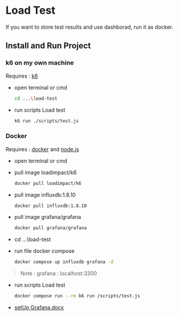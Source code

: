 # Load Test
If you want to store test results and use dashborad, run it as docker.

## Install and Run Project

###  k6 on my own machine
Requires : [k6](https://k6.io/docs/get-started/installation/)

- open terminal or cmd
	``` bash
	cd ...\load-test
	```
- run scripts Load test
	``` bash
	k6 run ./scripts/test.js
	```
	
###  Docker 

Requires : [docker](https://www.docker.com/) and [node.js](https://nodejs.org/en/)

- open terminal or cmd

- pull image loadimpact/k6
	``` bash
	docker pull loadimpact/k6
	```

- pull image influxdb:1.8.10
	``` bash
	docker pull influxdb:1.8.10
	```

- pull image grafana/grafana
	``` bash
	docker pull grafana/grafana
	```
- cd ...\load-test
- run file docker compose
	``` bash
	docker compose up influxdb grafana -d
	```

> Note : grafana : localhost:3300

- run scripts Load test
	``` bash
	docker compose run --rm k6 run /scripts/test.js
	```
- [setUp Grafana.docx](https://mimotech.sharepoint.com/:w:/r/sites/LEGODeveloper2/Shared%20Documents/General/nathachai/%E0%B8%95%E0%B8%B1%E0%B9%89%E0%B8%87%E0%B8%84%E0%B9%88%E0%B8%B2%20Grafana.docx?d=wd82a9ddbeda34b9b90f312dc87c20404&csf=1&web=1&e=WgZPr6)
